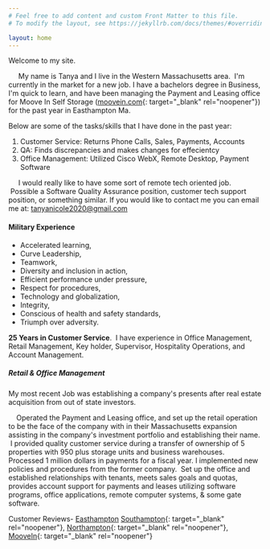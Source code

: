 ```yaml
---
# Feel free to add content and custom Front Matter to this file.
# To modify the layout, see https://jekyllrb.com/docs/themes/#overriding-theme-defaults

layout: home
---
```


Welcome to my site.

&nbsp; &nbsp; &nbsp;My name is Tanya and I live in the Western Massachusetts area. &nbsp;I'm currently in the market for a new job. I have a bachelors degree in Business, I'm quick to learn, and have been managing the Payment and Leasing office for Moove In Self Storage ([moovein.com](http://mooving.com/){: target="_blank" rel="noopener"}) for the past year in Easthampton Ma.

Below are some of the tasks/skills that I have done in the past year:

1. Customer Service: Returns Phone Calls, Sales, Payments, Accounts
2. QA: Finds discrepancies and makes changes for effecientcy&nbsp;
3. Office Management: Utilized Cisco WebX, Remote Desktop, Payment Software&nbsp;&nbsp;

&nbsp; &nbsp; &nbsp;I would really like to have some sort of remote tech oriented job. &nbsp;Possible a Software Quality Assurance position, customer tech support position, or something similar. If you would like to contact me you can email me at:&nbsp;[tanyanicole2020@gmail.com](mailto:tanyanicole2020@gmail.com)

#### Military Experience

* Accelerated learning,
* Curve Leadership,
* Teamwork,
* Diversity and inclusion in action,
* Efficient performance under pressure,
* Respect for procedures,
* Technology and globalization,
* Integrity,
* Conscious of health and safety standards,
* Triumph over adversity.

**25 Years in Customer Service**. &nbsp;I have experience in Office Management, Retail Management, Key holder, Supervisor, Hospitality Operations, and Account Management.&nbsp;

##### Retail & Office Management

My most recent Job was establishing a company's presents after real estate acquisition from out of state investors.

&nbsp; &nbsp; Operated the Payment and Leasing office, and set up the retail operation to be the face of the company with in their Massachusetts expansion assisting in the company's investment portfolio and establishing their name. &nbsp;I provided quality customer service during a transfer of ownership of 5 properties with 950 plus storage units and business warehouses. Processed 1 million dollars in payments for a fiscal year. I implemented new policies and procedures from the former company. &nbsp;Set up the office and established relationships with tenants, meets sales goals and quotas, provides account support for payments and leases utilizing software programs, office applications, remote computer systems, & some gate software. &nbsp;

Customer Reviews- [Easthampton](https://www.google.com/search?client=safari&amp;rls=en&amp;tbm=lcl&amp;ei=9LN0X539JdewytMP3J2GQA&amp;q=Moove+In+self+Storage+southampton+Ma+Google+Reviews&amp;oq=Moove+In+self+Storage+southampton+Ma+Google+Reviews&amp;gs_l=psy-ab.3...45960.48506.0.48741.15.15.0.0.0.0.103.1056.14j1.15.0....0...1c.1.64.psy-ab..1.10.728...33i10k1j0i333k1.0.Direuyvf_-0#lrd=0x89e6d8bcf7c9eee1:0x1ffb0cea4dafae35,1,,,&amp;rlfi=hd:;si:2304449834795380277,l,CjNNb292ZSBJbiBzZWxmIFN0b3JhZ2Ugc291dGhhbXB0b24gTWEgR29vZ2xlIFJldmlld3MiBTgBiAEBWlsKJG1vb3ZlIGluIHNlbGYgc3RvcmFnZSBnb29nbGUgcmV2aWV3cyIzbW9vdmUgaW4gc2VsZiBzdG9yYWdlIHNvdXRoYW1wdG9uIG1hIGdvb2dsZSByZXZpZXdz;mv:[[42.2933843,-72.6557797],[42.2495425,-72.7004233]])&nbsp;[Southampton](https://www.google.com/search?client=safari&amp;rls=en&amp;tbm=lcl&amp;ei=9LN0X539JdewytMP3J2GQA&amp;q=Moove+In+self+Storage+southampton+Ma+Google+Reviews&amp;oq=Moove+In+self+Storage+southampton+Ma+Google+Reviews&amp;gs_l=psy-ab.3...45960.48506.0.48741.15.15.0.0.0.0.103.1056.14j1.15.0....0...1c.1.64.psy-ab..1.10.728...33i10k1j0i333k1.0.Direuyvf_-0#lrd=0x89e6d8bb52e6d7a7:0x3baa1da9d45d0e24,1,,,&amp;rlfi=hd:;si:4299281409528106532,l,CjNNb292ZSBJbiBzZWxmIFN0b3JhZ2Ugc291dGhhbXB0b24gTWEgR29vZ2xlIFJldmlld3MiBTgBiAEBWlsKJG1vb3ZlIGluIHNlbGYgc3RvcmFnZSBnb29nbGUgcmV2aWV3cyIzbW9vdmUgaW4gc2VsZiBzdG9yYWdlIHNvdXRoYW1wdG9uIG1hIGdvb2dsZSByZXZpZXdzmgEkQ2hkRFNVaE5NRzluUzBWSlEwRm5TVVJSTlc4MlJWOTNSUkFC;mv:[[42.2933843,-72.6557797],[42.2495425,-72.7004233]]){: target="_blank" rel="noopener"},&nbsp;[Northampton](https://www.google.com/search?client=safari&amp;rls=en&amp;tbm=lcl&amp;ei=9LN0X539JdewytMP3J2GQA&amp;q=Moove+In+self+Storage+southampton+Ma+Google+Reviews&amp;oq=Moove+In+self+Storage+southampton+Ma+Google+Reviews&amp;gs_l=psy-ab.3...45960.48506.0.48741.15.15.0.0.0.0.103.1056.14j1.15.0....0...1c.1.64.psy-ab..1.10.728...33i10k1j0i333k1.0.Direuyvf_-0#lrd=0x89e6d9b45096e315:0x6bbdb4b88383688,1,,,&amp;rlfi=hd:;si:485222502326875784,l,CjNNb292ZSBJbiBzZWxmIFN0b3JhZ2Ugc291dGhhbXB0b24gTWEgR29vZ2xlIFJldmlld3MiBTgBiAEBWlsKJG1vb3ZlIGluIHNlbGYgc3RvcmFnZSBnb29nbGUgcmV2aWV3cyIzbW9vdmUgaW4gc2VsZiBzdG9yYWdlIHNvdXRoYW1wdG9uIG1hIGdvb2dsZSByZXZpZXdz;mv:[[42.2933843,-72.6557797],[42.2495425,-72.7004233]]){: target="_blank" rel="noopener"}, [MooveIn](https://www.moovein.com/storage/massachusetts/storage-units-easthampton/9-Coleman-Road-633){: target="_blank" rel="noopener"}&nbsp;

&nbsp;